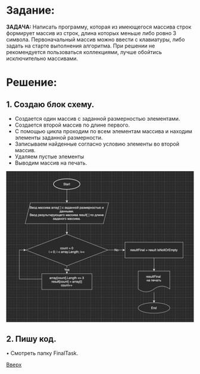 <a id="anchor"></a>
# Задание:

**ЗАДАЧА:** Написать программу, которая из имеющегося массива строк формирует массив из строк, длина которых меньше либо ровно 3 символа. Первоначальный массив можно ввести с клавиатуры, либо задать на старте выполнения алгоритма. При решении не рекомендуется пользоваться коллекциями, лучше обойтись исключительно массивами.

# Решение:
## **1. Создаю блок схему.**
* Создается один массив с заданной размерностью элементами.  
* Создается второй массив по длине первого.
* С помощью цикла проходим по всем элементам массива и находим элементы заданной размерности.
* Записываем найденные согласно условию элементы во второй массив.
* Удаляем пустые элементы
* Выводим массив на печать.


![BlockDiagram](https://github.com/medvedit/FinaProjectGB/blob/main/BlockDiagram.png?raw=true)

## **2. Пишу код.**
• Смотреть папку FinalTask.

[Вверх](#anchor)